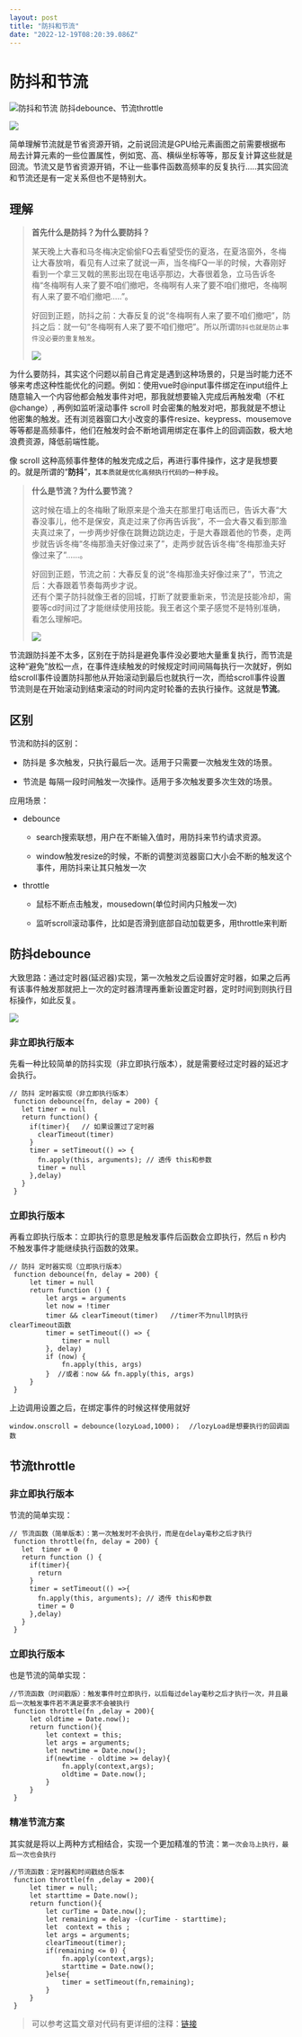 ```yaml
---
layout: post
title: "防抖和节流"
date: "2022-12-19T08:20:39.086Z"
---
```

防抖和节流
=====

![防抖和节流](https://img2023.cnblogs.com/blog/2521867/202212/2521867-20221219132020978-89211766.png) 防抖debounce、节流throttle

![](https://img2023.cnblogs.com/blog/2521867/202212/2521867-20221219125225127-872547171.jpg)

简单理解节流就是节省资源开销，之前说回流是GPU给元素画图之前需要根据布局去计算元素的一些位置属性，例如宽、高、横纵坐标等等，那反复计算这些就是回流。节流又是节省资源开销，不让一些事件函数高频率的反复执行.....其实回流和节流还是有一定关系但也不是特别大。

理解
--

> **首先什么是防抖？为什么要防抖？**
> 
> 某天晚上大春和马冬梅决定偷偷FQ去看望受伤的夏洛，在夏洛窗外，冬梅让大春放哨，看见有人过来了就说一声，当冬梅FQ一半的时候，大春刚好看到一个拿三叉戟的黑影出现在电话亭那边，大春很着急，立马告诉冬梅“冬梅啊有人来了要不咱们撤吧，冬梅啊有人来了要不咱们撤吧，冬梅啊有人来了要不咱们撤吧.....”。
> 
> 好回到正题，防抖之前：大春反复的说“冬梅啊有人来了要不咱们撤吧”，防抖之后：就一句“冬梅啊有人来了要不咱们撤吧”。所以所谓`防抖也就是防止事件没必要的重复触发`。
> 
> ![](https://img2023.cnblogs.com/blog/2521867/202212/2521867-20221219124851953-1401090506.png)

为什么要防抖，其实这个问题以前自己肯定是遇到这种场景的，只是当时能力还不够来考虑这种性能优化的问题。例如：使用vue时@input事件绑定在input组件上随意输入一个内容他都会触发事件对吧，那我就想要输入完成后再触发嘞（不杠@change）, 再例如监听滚动事件 scroll 时会密集的触发对吧，那我就是不想让他密集的触发。还有浏览器窗口大小改变的事件resize、keypress、mousemove等等都是高频事件，他们在触发时会不断地调用绑定在事件上的回调函数，极大地浪费资源，降低前端性能。

像 scroll 这种高频事件整体的触发完成之后，再进行事件操作，这才是我想要的。就是所谓的“**防抖**”，`其本质就是优化高频执行代码的一种手段`。

> **什么是节流？为什么要节流？**
> 
> 这时候在墙上的冬梅瞅了瞅原来是个渔夫在那里打电话而已，告诉大春“大春没事儿，他不是保安，真走过来了你再告诉我”，不一会大春又看到那渔夫真过来了，一步两步好像在跳舞边跳边走，于是大春跟着他的节奏，走两步就告诉冬梅“冬梅那渔夫好像过来了”，走两步就告诉冬梅“冬梅那渔夫好像过来了”......。
> 
> 好回到正题，节流之前：大春反复的说“冬梅那渔夫好像过来了”，节流之后：大春跟着节奏每两步才说。  
> 还有个栗子防抖就像王者的回城，打断了就要重新来，节流是技能冷却，需要等cd时间过了才能继续使用技能。我王者这个栗子感觉不是特别准确，看怎么理解吧。
> 
> ![](https://img2023.cnblogs.com/blog/2521867/202212/2521867-20221219124915434-517312301.png)

节流跟防抖差不太多，区别在于防抖是避免事件没必要地大量重复执行，而节流是这种“避免”放松一点，在事件连续触发的时候规定时间间隔每执行一次就好，例如给scroll事件设置防抖那他从开始滚动到最后也就执行一次，而给scroll事件设置节流则是在开始滚动到结束滚动的时间内定时轮番的去执行操作。这就是**节流**。

区别
--

节流和防抖的区别：

*   防抖是 多次触发，只执行最后一次。适用于只需要一次触发生效的场景。
    
*   节流是 每隔一段时间触发一次操作。适用于多次触发要多次生效的场景。
    

应用场景：

*   debounce
    
    *   search搜索联想，用户在不断输入值时，用防抖来节约请求资源。
        
    *   window触发resize的时候，不断的调整浏览器窗口大小会不断的触发这个事件，用防抖来让其只触发一次
        
*   throttle
    
    *   鼠标不断点击触发，mousedown(单位时间内只触发一次)
        
    *   监听scroll滚动事件，比如是否滑到底部自动加载更多，用throttle来判断
        

防抖debounce
----------

大致思路：通过定时器(延迟器)实现，第一次触发之后设置好定时器，如果之后再有该事件触发那就把上一次的定时器清理再重新设置定时器，定时时间到则执行目标操作，如此反复。

![](https://img2023.cnblogs.com/blog/2521867/202212/2521867-20221219124930933-1575890391.png)

### 非立即执行版本

先看一种比较简单的防抖实现（非立即执行版本），就是需要经过定时器的延迟才会执行。

    // 防抖 定时器实现（非立即执行版本）
     function debounce(fn, delay = 200) {
       let timer = null
       return function() {
         if(timer){   // 如果设置过了定时器
           clearTimeout(timer)
         }
         timer = setTimeout(() => {
           fn.apply(this, arguments); // 透传 this和参数
           timer = null
         },delay)
       }
     }

### 立即执行版本

再看立即执行版本：立即执行的意思是触发事件后函数会立即执行，然后 n 秒内不触发事件才能继续执行函数的效果。

    // 防抖 定时器实现（立即执行版本）
     function debounce(fn, delay = 200) {
         let timer = null
         return function () {
             let args = arguments
             let now = !timer
             timer && clearTimeout(timer)   //timer不为null时执行clearTimeout函数
             timer = setTimeout(() => {
                 timer = null
             }, delay)
             if (now) {   
                 fn.apply(this, args)
             }  //或者：now && fn.apply(this, args)
         }
     }

上边调用设置之后，在绑定事件的时候这样使用就好

    window.onscroll = debounce(lozyLoad,1000)；  //lozyLoad是想要执行的回调函数

节流throttle
----------

### 非立即执行版本

节流的简单实现：

    // 节流函数（简单版本）：第一次触发时不会执行，而是在delay毫秒之后才执行
     function throttle(fn, delay = 200) {
       let  timer = 0
       return function () {
         if(timer){
           return
         }
         timer = setTimeout(() =>{
           fn.apply(this, arguments); // 透传 this和参数
           timer = 0
         },delay)
       }
     }

### 立即执行版本

也是节流的简单实现：

    //节流函数（时间戳版）：触发事件时立即执行，以后每过delay毫秒之后才执行一次，并且最后一次触发事件若不满足要求不会被执行
     function throttle(fn ,delay = 200){
         let oldtime = Date.now();
         return function(){
             let context = this;
             let args = arguments;
             let newtime = Date.now();
             if(newtime - oldtime >= delay){
                 fn.apply(context,args);
                 oldtime = Date.now();
             }
         }
     }

### 精准节流方案

其实就是将以上两种方式相结合，实现一个更加精准的节流：`第一次会马上执行，最后一次也会执行`

    //节流函数：定时器和时间戳结合版本
     function throttle(fn ,delay = 200){
         let timer = null;
         let starttime = Date.now();
         return function(){
             let curTime = Date.now();
             let remaining = delay -(curTime - starttime);
             let  context = this ;
             let args = arguments;
             clearTimeout(timer);
             if(remaining <= 0) {
                 fn.apply(context,args);
                 starttime = Date.now();
             }else{
                 timer = setTimeout(fn,remaining);
             }
         }
     }

> 可以参考这篇文章对代码有更详细的注释：[链接](https://juejin.cn/post/7040633388625035272#heading-7)